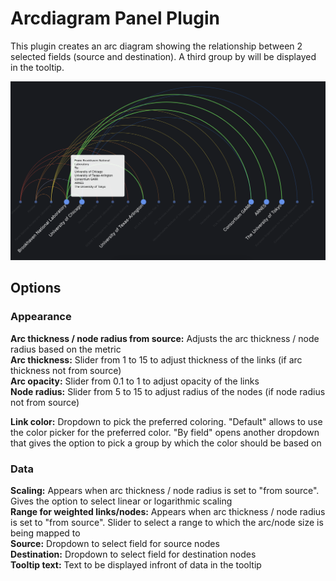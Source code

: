 # Arcdiagram Panel Plugin

This plugin creates an arc diagram showing the relationship between 2 selected fields (source and destination).
A third group by will be displayed in the tooltip.

![](https://github.com/esnet/esnet-arcdiagram-panel/blob/main/src/img/arcdiagram-plugin.png)


## Options
### Appearance
**Arc thickness / node radius from source:** Adjusts the arc thickness / node radius based on the metric<br>
**Arc thickness:** Slider from 1 to 15 to adjust thickness of the links (if arc thickness not from source)<br>
**Arc opacity:** Slider from 0.1 to 1 to adjust opacity of the links <br>
**Node radius:** Slider from 5 to 15 to adjust radius of the nodes (if node radius not from source)<br>

**Link color:** Dropdown to pick the preferred coloring. "Default" allows to use the color picker for the preferred color. "By field" opens another dropdown that gives the option to pick a group by which the color should be based on

### Data
**Scaling:** Appears when arc thickness / node radius is set to "from source". Gives the option to select linear or logarithmic scaling<br>
**Range for weighted links/nodes:** Appears when arc thickness / node radius is set to "from source". Slider to select a range to which the arc/node size is being mapped to<br>
**Source:** Dropdown to select field for source nodes<br>
**Destination:** Dropdown to select field for destination nodes<br>
**Tooltip text:** Text to be displayed infront of data in the tooltip
